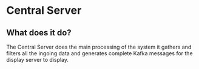 # Central Server
## What does it do?
The Central Server does the main processing of the system it gathers and filters all the ingoing data and generates complete Kafka messages for the display server to display.
